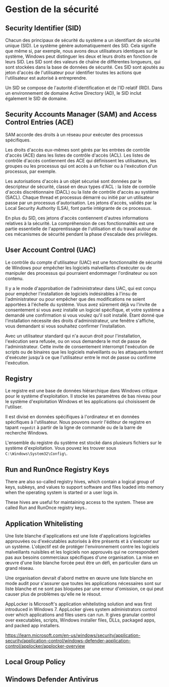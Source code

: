 # Gestion de la sécurité

## Security Identifier (SID)

Chacun des principaux de sécurité du système a un identifiant de sécurité unique (SID). Le système génère automatiquement des SID. Cela signifie que même si, par exemple, nous avons deux utilisateurs identiques sur le système, Windows peut distinguer les deux et leurs droits en fonction de leurs SID. Les SID sont des valeurs de chaîne de différentes longueurs, qui sont stockées dans la base de données de sécurité. Ces SID sont ajoutés au jeton d'accès de l'utilisateur pour identifier toutes les actions que l'utilisateur est autorisé à entreprendre.

Un SID se compose de l'autorité d'identification et de l'ID relatif (RID). Dans un environnement de domaine Active Directory (AD), le SID inclut également le SID de domaine.

## Security Accounts Manager (SAM) and Access Control Entries (ACE)

SAM accorde des droits à un réseau pour exécuter des processus spécifiques.

Les droits d'accès eux-mêmes sont gérés par les entrées de contrôle d'accès (ACE) dans les listes de contrôle d'accès (ACL). Les listes de contrôle d'accès contiennent des ACE qui définissent les utilisateurs, les groupes ou les processus qui ont accès à un fichier ou à l'exécution d'un processus, par exemple.

Les autorisations d'accès à un objet sécurisé sont données par le descripteur de sécurité, classé en deux types d'ACL : la liste de contrôle d'accès discrétionnaire (DACL) ou la liste de contrôle d'accès au système (SACL). Chaque thread et processus démarré ou initié par un utilisateur passe par un processus d'autorisation. Les jetons d'accès, validés par la Local Security Authority (LSA), font partie intégrante de ce processus. 

En plus du SID, ces jetons d'accès contiennent d'autres informations relatives à la sécurité. La compréhension de ces fonctionnalités est une partie essentielle de l'apprentissage de l'utilisation et du travail autour de ces mécanismes de sécurité pendant la phase d'escalade des privilèges.

## User Account Control (UAC)

Le contrôle du compte d'utilisateur (UAC) est une fonctionnalité de sécurité de Windows pour empêcher les logiciels malveillants d'exécuter ou de manipuler des processus qui pourraient endommager l'ordinateur ou son contenu. 

Il y a le mode d'approbation de l'administrateur dans UAC, qui est conçu pour empêcher l'installation de logiciels indésirables à l'insu de l'administrateur ou pour empêcher que des modifications ne soient apportées à l'échelle du système. Vous avez sûrement déjà vu l'invite de consentement si vous avez installé un logiciel spécifique, et votre système a demandé une confirmation si vous voulez qu'il soit installé. Étant donné que l'installation nécessite des droits d'administrateur, une fenêtre s'affiche, vous demandant si vous souhaitez confirmer l'installation. 

Avec un utilisateur standard qui n'a aucun droit pour l'installation, l'exécution sera refusée, ou on vous demandera le mot de passe de l'administrateur. Cette invite de consentement interrompt l'exécution de scripts ou de binaires que les logiciels malveillants ou les attaquants tentent d'exécuter jusqu'à ce que l'utilisateur entre le mot de passe ou confirme l'exécution.

## Registry 

Le registre est une base de données hiérarchique dans Windows critique pour le système d'exploitation. Il stocke les paramètres de bas niveau pour le système d'exploitation Windows et les applications qui choisissent de l'utiliser. 

Il est divisé en données spécifiques à l'ordinateur et en données spécifiques à l'utilisateur. Nous pouvons ouvrir l'éditeur de registre en tapant `regedit` à partir de la ligne de commande ou de la barre de recherche Windows.

L'ensemble du registre du système est stocké dans plusieurs fichiers sur le système d'exploitation. Vous pouvez les trouver sous `C:\Windows\System32\Config\`.


## Run and RunOnce Registry Keys

There are also so-called registry hives, which contain a logical group of keys, subkeys, and values to support software and files loaded into memory when the operating system is started or a user logs in. 

These hives are useful for maintaining access to the system. These are called Run and RunOnce registry keys..

## Application Whitelisting

Une liste blanche d'applications est une liste d'applications logicielles approuvées ou d'exécutables autorisés à être présents et à s'exécuter sur un système. L'objectif est de protéger l'environnement contre les logiciels malveillants nuisibles et les logiciels non approuvés qui ne correspondent pas aux besoins commerciaux spécifiques d'une organisation. La mise en œuvre d'une liste blanche forcée peut être un défi, en particulier dans un grand réseau. 

Une organisation devrait d'abord mettre en œuvre une liste blanche en mode audit pour s'assurer que toutes les applications nécessaires sont sur liste blanche et ne sont pas bloquées par une erreur d'omission, ce qui peut causer plus de problèmes qu'elle ne le résout.

AppLocker is Microsoft's application whitelisting solution and was first introduced in Windows 7. AppLocker gives system administrators control over which applications and files users can run. It gives granular control over executables, scripts, Windows installer files, DLLs, packaged apps, and packed app installers.

https://learn.microsoft.com/en-us/windows/security/application-security/application-control/windows-defender-application-control/applocker/applocker-overview

## Local Group Policy


## Windows Defender Antivirus


